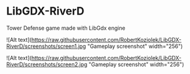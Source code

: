 # LibGDX-RiverD
Tower Defense game made with LibGdx engine

![Alt text](https://raw.githubusercontent.com/RobertKoziolek/LibGDX-RiverD/screenshots/screen1.jpg "Gameplay screenshot" width="256")

![Alt text](https://raw.githubusercontent.com/RobertKoziolek/LibGDX-RiverD/screenshots/screen2.jpg "Gameplay screenshot" width="256")
